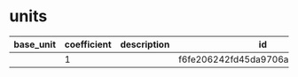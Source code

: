 # units
|base_unit|coefficient|description|id|is_error|name|
|--|--|--|--|--|--|
||1||f6fe206242fd45da9706a67aad4048bf|True|грамм|
